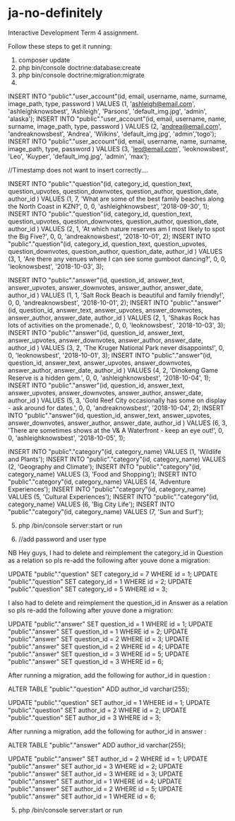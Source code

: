 # ja-no-definitely
Interactive Development Term 4 assignment.

Follow these steps to get it running:
1. composer update
2. php bin/console doctrine:database:create
3. php bin/console doctrine:migration:migrate
4. 

INSERT INTO "public"."user_account"(id, email, username, name, surname, image_path, type, password ) VALUES (1, 'ashleigh@email.com', 'ashleighknowsbest', 'Ashleigh', 'Parsons', 'default_img.jpg', 'admin', 'alaska');
INSERT INTO "public"."user_account"(id, email, username, name, surname, image_path, type, password ) VALUES (2, 'andrea@email.com', 'andreaknowsbest', 'Andrea', 'Wilkins', 'default_img.jpg', 'admin','togo');
INSERT INTO "public"."user_account"(id, email, username, name, surname, image_path, type, password ) VALUES (3, 'leo@email.com', 'leoknowsbest', 'Leo', 'Kuyper', 'default_img.jpg', 'admin', 'max');

//Timestamp does not want to insert correctly....

INSERT INTO "public"."question"(id, category_id, question_text, question_upvotes, question_downvotes, question_author, question_date, author_id ) VALUES (1, 7, 'What are some of the best family beaches along the North Coast in KZN?', 0, 0, 'ashleighknowsbest', '2018-09-30', 1); 
INSERT INTO "public"."question"(id, category_id, question_text, question_upvotes, question_downvotes, question_author, question_date, author_id ) VALUES (2, 1, 'At which nature reserves am I most likely to spot the Big Five?', 0, 0, 'andreaknowsbest', '2018-10-01', 2);
INSERT INTO "public"."question"(id, category_id, question_text, question_upvotes, question_downvotes, question_author, question_date, author_id ) VALUES (3, 1, 'Are there any venues where I can see some gumboot dancing?', 0, 0, 'leoknowsbest', '2018-10-03', 3);

INSERT INTO "public"."answer"(id, question_id, answer_text, answer_upvotes, answer_downvotes, answer_author, answer_date, author_id ) VALUES (1, 1, 'Salt Rock Beach is beautiful and family friendly!', 0, 0, 'andreaknowsbest', '2018-10-01', 2);
INSERT INTO "public"."answer"(id, question_id, answer_text, answer_upvotes, answer_downvotes, answer_author, answer_date, author_id ) VALUES (2, 1, 'Shakas Rock has lots of activities on the promenade.', 0, 0, 'leoknowsbest', '2018-10-03', 3);
INSERT INTO "public"."answer"(id, question_id, answer_text, answer_upvotes, answer_downvotes, answer_author, answer_date, author_id ) VALUES (3, 2, 'The Kruger National Park never disappoints!', 0, 0, 'leoknowsbest', '2018-10-01', 3);
INSERT INTO "public"."answer"(id, question_id, answer_text, answer_upvotes, answer_downvotes, answer_author, answer_date, author_id ) VALUES (4, 2, 'Dinokeng Game Reserve is a hidden gem.', 0, 0, 'ashleighknowsbest', '2018-10-04', 1);
INSERT INTO "public"."answer"(id, question_id, answer_text, answer_upvotes, answer_downvotes, answer_author, answer_date, author_id ) VALUES (5, 3, 'Gold Reef City occasionally has some on display - ask around for dates.', 0, 0, 'andreaknowsbest', '2018-10-04', 2);
INSERT INTO "public"."answer"(id, question_id, answer_text, answer_upvotes, answer_downvotes, answer_author, answer_date, author_id ) VALUES (6, 3, 'There are sometimes shows at the V& A Waterfront - keep an eye out!', 0, 0, 'ashleighknowsbest', '2018-10-05', 1);

INSERT INTO "public"."category"(id, category_name) VALUES (1, 'Wildlife and Plants');
INSERT INTO "public"."category"(id, category_name) VALUES (2, 'Geography and Climate');
INSERT INTO "public"."category"(id, category_name) VALUES (3, 'Food and Shopping');
INSERT INTO "public"."category"(id, category_name) VALUES (4, 'Adventure Experiences');
INSERT INTO "public"."category"(id, category_name) VALUES (5, 'Cultural Experiences');
INSERT INTO "public"."category"(id, category_name) VALUES (6, 'Big City Life');
INSERT INTO "public"."category"(id, category_name) VALUES (7, 'Sun and Surf');


5. php /bin/console server:start or run

6. //add password and user type

NB Hey guys, I had to delete and reimplement the category_id in Question as a relation so pls re-add the following after youve done a migration:

UPDATE "public"."question" SET category_id = 7 WHERE id = 1;
UPDATE "public"."question" SET category_id = 1 WHERE id = 2;
UPDATE "public"."question" SET category_id = 5 WHERE id = 3;

I also had to delete and reimplement the question_id in Answer as a relation so pls re-add the following after youve done a migration:

UPDATE "public"."answer" SET question_id = 1 WHERE id = 1;
UPDATE "public"."answer" SET question_id = 1 WHERE id = 2;
UPDATE "public"."answer" SET question_id = 2 WHERE id = 3;
UPDATE "public"."answer" SET question_id = 2 WHERE id = 4;
UPDATE "public"."answer" SET question_id = 3 WHERE id = 5;
UPDATE "public"."answer" SET question_id = 3 WHERE id = 6;

After running a migration, add the following for author_id in question :

ALTER TABLE "public"."question" ADD author_id varchar(255);

UPDATE "public"."question" SET author_id = 1 WHERE id = 1;
UPDATE "public"."question" SET author_id = 2 WHERE id = 2;
UPDATE "public"."question" SET author_id = 3 WHERE id = 3;

After running a migration, add the following for author_id in answer :

ALTER TABLE "public"."answer" ADD author_id varchar(255);

UPDATE "public"."answer" SET author_id = 2 WHERE id = 1;
UPDATE "public"."answer" SET author_id = 3 WHERE id = 2;
UPDATE "public"."answer" SET author_id = 3 WHERE id = 3;
UPDATE "public"."answer" SET author_id = 1 WHERE id = 4;
UPDATE "public"."answer" SET author_id = 2 WHERE id = 5;
UPDATE "public"."answer" SET author_id = 1 WHERE id = 6;

5. php /bin/console server:start or run

